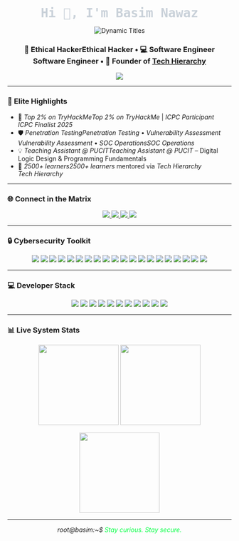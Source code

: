 <!-- 
  🕶  Elite GitHub Profile README 
  Cyberpunk × macOS Fusion • Hacker Vibe • Developer Soul
-->

<style>
@keyframes glitch {
  0% { content: "█"; }
  20% { content: "▓"; }
  40% { content: "▒"; }
  60% { content: "░"; }
  80% { content: "█"; }
  100% { content: attr(data-text); }
}
.animate-hover::after {
  content: attr(data-text);
  position: relative;
  display: inline-block;
}
.animate-hover:hover::after {
  content: "█";
  animation: glitch 2s steps(1) forwards;
}
</style>

<p align="center">
  <b><span style="font-size: 28px; font-family: 'Fira Code', monospace; color: #C9D1D9;">Hi 👋, I'm Basim Nawaz</span></b>
</p>

<p align="center">
  <img src="https://readme-typing-svg.demolab.com?font=Fira+Code&size=22&duration=2000&pause=500&color=00FF41&center=true&vCenter=true&width=600&lines=Cybersecurity+Analyst+%26+Software+Developer;Penetration+Tester+%7C+Competitive+Programmer;Building+secure+systems+from+Pakistan;ICPC+Finalist+%7C+TryHackMe+Top+2%25" alt="Dynamic Titles" />
</p>

<h3 align="center">
  🔐 <span class="animate-hover" data-text="Ethical Hacker">Ethical Hacker</span> • 💻 <span class="animate-hover" data-text="Software Engineer">Software Engineer</span> • 🚀 Founder of <a href="https://linkedin.com/company/techhierarchy">Tech Hierarchy</a>
</h3>

<p align="center">
  <a href="mailto:basimnawaz6@gmail.com">
    <img src="https://img.shields.io/badge/Contact-C9D1D9?style=for-the-badge&logo=gmail&logoColor=EA4335&color=0D1117&labelColor=0D1117" />
  </a>
</p>

---

### 🌟 Elite Highlights
- 🥇 *<span class="animate-hover" data-text="Top 2% on TryHackMe">Top 2% on TryHackMe</span>* | *<span class="animate-hover" data-text="ICPC Finalist 2025">ICPC Participant </span>*
- 🛡 *<span class="animate-hover" data-text="Penetration Testing">Penetration Testing</span>* • *<span class="animate-hover" data-text="Vulnerability Assessment">Vulnerability Assessment</span>* • *<span class="animate-hover" data-text="SOC Operations">SOC Operations</span>*
- 💡 *<span class="animate-hover" data-text="Teaching Assistant @ PUCIT">Teaching Assistant @ PUCIT</span>* – Digital Logic Design & Programming Fundamentals
- 👥 *<span class="animate-hover" data-text="2500+ learners">2500+ learners</span>* mentored via *<span class="animate-hover" data-text="Tech Hierarchy">Tech Hierarchy</span>*

---

### 🌐 Connect in the Matrix
<p align="center">
  <a href="https://linkedin.com/in/basimnawaz6" target="_blank">
    <img src="https://img.shields.io/badge/LinkedIn-0A66C2?style=flat-square&logo=linkedin&logoColor=white" />
  </a>
  <a href="https://tryhackme.com/p/basimnawaz6" target="_blank">
    <img src="https://img.shields.io/badge/TryHackMe-00FF41?style=flat-square&logo=tryhackme&logoColor=000000" />
  </a>
  <a href="https://codeforces.com/profile/basimnawaz6" target="_blank">
    <img src="https://img.shields.io/badge/Codeforces-1F8ACB?style=flat-square&logo=codeforces&logoColor=white" />
  </a>
  <a href="https://www.hackerrank.com/basimnawaz6" target="_blank">
    <img src="https://img.shields.io/badge/HackerRank-2EC866?style=flat-square&logo=hackerrank&logoColor=white" />
  </a>
</p>

---

### 🔒 Cybersecurity Toolkit
<p align="center">
  <img src="https://img.shields.io/badge/Nmap-336699?logo=nmap&logoColor=white&style=flat-square" />
  <img src="https://img.shields.io/badge/Burp_Suite-FF6633?logo=burpsuite&logoColor=white&style=flat-square" />
  <img src="https://img.shields.io/badge/Metasploit-000000?logo=metasploit&logoColor=white&style=flat-square" />
  <img src="https://img.shields.io/badge/Wireshark-1679A7?logo=wireshark&logoColor=white&style=flat-square" />
  <img src="https://img.shields.io/badge/John_the_Ripper-8A2BE2?logo=johntheripper&logoColor=white&style=flat-square" />
  <img src="https://img.shields.io/badge/Hashcat-000000?logo=hashcat&logoColor=white&style=flat-square" />
  <img src="https://img.shields.io/badge/Nessus-2F6D2F?logo=tenable&logoColor=white&style=flat-square" />
  <img src="https://img.shields.io/badge/OWASP_ZAP-932F6D?logo=owasp&logoColor=white&style=flat-square" />
  <img src="https://img.shields.io/badge/Gobuster-000000?logo=gobuster&logoColor=white&style=flat-square" />
  <img src="https://img.shields.io/badge/SQLMap-003366?logo=sqlmap&logoColor=white&style=flat-square" />
  <img src="https://img.shields.io/badge/Aircrack--ng-000000?logo=aircrackng&logoColor=white&style=flat-square" />
  <img src="https://img.shields.io/badge/Hydra-000000?logo=thc-hydra&logoColor=white&style=flat-square" />
  <img src="https://img.shields.io/badge/Dirb-000000?logo=dirb&logoColor=white&style=flat-square" />
  <img src="https://img.shields.io/badge/Netcat-000000?logo=netcat&logoColor=white&style=flat-square" />
  <img src="https://img.shields.io/badge/Responder-000000?logo=responder&logoColor=white&style=flat-square" />
  <img src="https://img.shields.io/badge/Impacket-000000?logo=impacket&logoColor=white&style=flat-square" />
  <img src="https://img.shields.io/badge/BeEF-FF6600?logo=beef&logoColor=white&style=flat-square" />
  <img src="https://img.shields.io/badge/Commix-000000?logo=commix&logoColor=white&style=flat-square" />
  <img src="https://img.shields.io/badge/FFUF-000000?logo=ffuf&logoColor=white&style=flat-square" />
  <img src="https://img.shields.io/badge/Msfvenom-000000?logo=metasploit&logoColor=white&style=flat-square" />
</p>

---

### 💻 Developer Stack
<p align="center">
  <img src="https://img.shields.io/badge/C-A8B9CC?logo=c&logoColor=white&style=flat-square" />
  <img src="https://img.shields.io/badge/C++-00599C?logo=cplusplus&logoColor=white&style=flat-square" />
  <img src="https://img.shields.io/badge/Python-3776AB?logo=python&logoColor=white&style=flat-square" />
  <img src="https://img.shields.io/badge/.NET-512BD4?logo=.net&logoColor=white&style=flat-square" />
  <img src="https://img.shields.io/badge/HTML5-E34F26?logo=html5&logoColor=white&style=flat-square" />
  <img src="https://img.shields.io/badge/Bootstrap-7952B3?logo=bootstrap&logoColor=white&style=flat-square" />
  <img src="https://img.shields.io/badge/Tailwind_CSS-06B6D4?logo=tailwind-css&logoColor=white&style=flat-square" />
  <img src="https://img.shields.io/badge/Linux-FCC624?logo=linux&logoColor=000000&style=flat-square" />
  <img src="https://img.shields.io/badge/Git-F05032?logo=git&logoColor=white&style=flat-square" />
  <img src="https://img.shields.io/badge/GitHub-181717?logo=github&logoColor=white&style=flat-square" />
  <img src="https://img.shields.io/badge/Notion-000000?logo=notion&logoColor=white&style=flat-square" />
</p>

---

### 📊 Live System Stats
<p align="center">
  <img height="180em" src="https://github-readme-stats.vercel.app/api?username=basimnawaz6&theme=transparent&bg_color=00000000&border_color=30363D&show_icons=true&icon_color=00FF41&text_color=C9D1D9&title_color=58A6FF&hide_border=true" style="opacity:0.9; transition: opacity 0.3s ease-in-out;" onmouseover="this.style.opacity='1'" onmouseout="this.style.opacity='0.9'" />
  <img height="180em" src="https://github-readme-stats.vercel.app/api/top-langs/?username=basimnawaz6&theme=transparent&bg_color=00000000&border_color=30363D&layout=compact&text_color=C9D1D9&title_color=58A6FF&hide_border=true" style="opacity:0.9; transition: opacity 0.3s ease-in-out;" onmouseover="this.style.opacity='1'" onmouseout="this.style.opacity='0.9'" />
</p>
<p align="center">
  <img height="180em" src="https://nirzak-streak-stats.vercel.app/?user=basimnawaz6&theme=transparent&background=00000000&stroke=30363D&ring=00FF41&fire=00FF41&currStreakLabel=C9D1D9&sideLabels=C9D1D9&dates=8B949E" style="opacity:0.9; transition: opacity 0.3s ease-in-out;" onmouseover="this.style.opacity='1'" onmouseout="this.style.opacity='0.9'" />
  
</p>

---

<p align="center">
  <i>root@basim:~$ <span style="color:#00FF41">Stay curious. Stay secure.</span></i>
</p>
